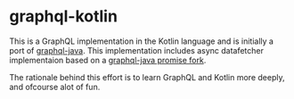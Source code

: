 # graphql-kotlin

This is a GraphQL implementation in the Kotlin language and is initially a port of [graphql-java](https://github.com/graphql-java/graphql-java). 
This implementation includes async datafetcher implementaion based on a [graphql-java promise fork](https://github.com/akhahaha/graphql-java/tree/promises).

The rationale behind this effort is to learn GraphQL and Kotlin more deeply, and ofcourse alot of fun. 




